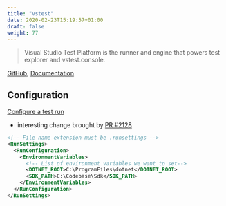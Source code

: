 ```yaml
---
title: "vstest"
date: 2020-02-23T15:19:57+01:00
draft: false
weight: 77
---
```


> Visual Studio Test Platform is the runner and engine that powers test explorer and vstest.console.

[GitHub](https://github.com/microsoft/vstest), [Documentation](https://github.com/microsoft/vstest-docs)

## Configuration

[Configure a test run](https://github.com/microsoft/vstest-docs/blob/master/docs/configure.md)

+ interesting change brought by [PR #2128](https://github.com/microsoft/vstest/pull/2128)

```xml
<!-- File name extension must be .runsettings -->
<RunSettings>
  <RunConfiguration>
    <EnvironmentVariables>
      <!-- List of environment variables we want to set-->
      <DOTNET_ROOT>C:\ProgramFiles\dotnet</DOTNET_ROOT>
      <SDK_PATH>C:\Codebase\Sdk</SDK_PATH>
    </EnvironmentVariables>
  </RunConfiguration>
</RunSettings>
```
